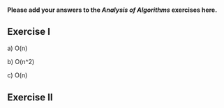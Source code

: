 #### Please add your answers to the ***Analysis of  Algorithms*** exercises here.

## Exercise I

a)
O(n)

b)
O(n^2)

c)
O(n)
## Exercise II


